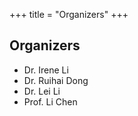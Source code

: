 +++
title = "Organizers"
+++

## Organizers

- Dr. Irene Li
- Dr. Ruihai Dong
- Dr. Lei Li
- Prof. Li Chen
